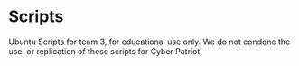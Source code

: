 # Scripts
Ubuntu Scripts for team 3, for educational use only.
We do not condone the use, or replication of these scripts for Cyber Patriot.
